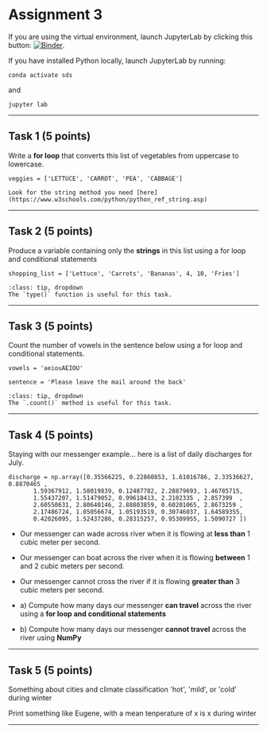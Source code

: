 # Assignment 3

If you are using the virtual environment, launch JupyterLab by clicking this button: [![Binder](https://mybinder.org/badge_logo.svg)](https://mybinder.org/v2/gh/owel-lab/programming-for-sds-site/HEAD).


If you have installed Python locally, launch JupyterLab by running:

```
conda activate sds
```
and
```
jupyter lab
```
*****************************

## Task 1 (5 points)

Write a **for loop** that converts this list of vegetables from uppercase to lowercase.

```
veggies = ['LETTUCE', 'CARROT', 'PEA', 'CABBAGE']
```

```{hint}
Look for the string method you need [here](https://www.w3schools.com/python/python_ref_string.asp)
```
*****************************
## Task 2 (5 points)

Produce a variable containing only the **strings** in this list using a for loop and conditional statements 

```
shopping_list = ['Lettuce', 'Carrots', 'Bananas', 4, 10, 'Fries']
```

```{admonition} Click to reveal hint
:class: tip, dropdown
The `type()` function is useful for this task.
```

*****************************
## Task 3 (5 points)

Count the number of vowels in the sentence below using a for loop and conditional statements.

```
vowels = 'aeiouAEIOU'

sentence = 'Please leave the mail around the back'
```

```{admonition} Click to reveal hint
:class: tip, dropdown
The `.count()` method is useful for this task.
```

*****************************
## Task 4 (5 points)

Staying with our messenger example... here is a list of daily discharges for July.

```
discharge = np.array([0.35566225, 0.22860853, 1.61016786, 2.33536627, 0.8870465 ,
       1.59367912, 1.58019839, 0.12487782, 2.28879693, 1.46785715,
       1.55437207, 1.51479052, 0.99618413, 2.2102335 , 2.857399  ,
       2.60550631, 2.80640146, 2.88803859, 0.60201065, 2.8673259 ,
       2.17486724, 1.05056674, 1.05193519, 0.30746037, 1.64589355,
       0.42026095, 1.52437286, 0.28315257, 0.95309955, 1.5090727 ])
```

* Our messenger can wade across river when it is flowing at **less than** 1 cubic meter per second.

* Our messenger can boat across the river when it is flowing **between** 1 and 2 cubic meters per second.

* Our messenger cannot cross the river if it is flowing **greater than** 3 cubic meters per second.


* a) Compute how many days our messenger **can travel** across the river using a **for loop and conditional statements**


* b) Compute how many days our messenger **cannot travel** across the river using **NumPy**

*****************************
## Task 5 (5 points)

Something about cities and climate classification 'hot', 'mild', or 'cold' during winter

Print something like Eugene, with a mean tenperature of x is x during winter

*****************************


```{important} Save your notebook to your local course folder and submit assignment (in **.ipynb** format) to Canvas by the deadline.
```

